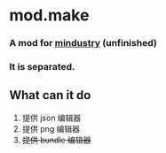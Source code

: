 # mod.make

### A mod for [mindustry](https://github.com/Anuken/Mindustry) (unfinished)

### It is separated.

## What can it do

1. 提供 json 编辑器
2. 提供 png 编辑器
3. ~~提供 bundle 编辑器~~
